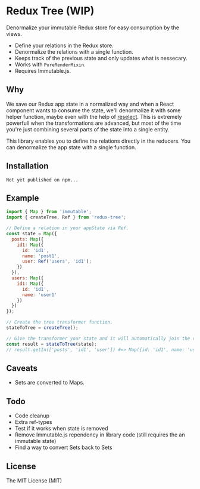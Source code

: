 # Redux Tree (WIP)

Denormalize your immutable Redux store for easy consumption by the views.

* Define your relations in the Redux store.
* Denormalize the relations with a single function.
* Keeps track of the previous state and only updates what is nessecary.
* Works with `PureRenderMixin`.
* Requires Immutable.js.

## Why

We save our Redux app state in a normalized way and when a React component wants to consume the state, we'll denormalize it with some helper function, maybe even with the help of [reselect](https://github.com/rackt/reselect). This is extremely powerfull when the transformations are advanced, but most of the time you're just combining several parts of the state into a single entity.

This library enables you to define the relations directly in the reducers. You can denormalize the app state with a single function.

## Installation

    Not yet published on npm...

## Example

```javascript
import { Map } from 'immutable';
import { createTree, Ref } from 'redux-tree';

// Define a relation in your appState via Ref.
const state = Map({
  posts: Map({
    id1: Map({
      id: 'id1',
      name: 'post1',
      user: Ref('users', 'id1');
    })
  }),
  users: Map({
    id1: Map({
      id: 'id1',
      name: 'user1'
    })
  })
});

// Create the tree transformer function.
stateToTree = createTree();

// Give the transformer your state and it will automatically join the relations
const result = stateToTree(state);
// result.getIn(['posts', 'id1', 'user']) #=> Map({id: 'id1', name: 'user1'})
```

## Caveats

* Sets are converted to Maps.

## Todo

* Code cleanup
* Extra ref-types
* Test if it works when state is removed
* Remove Immutable.js rependency in library code (still requires the an immutable state)
* Find a way to convert Sets back to Sets

## License

The MIT License (MIT)
